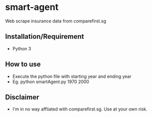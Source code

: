 # smart-agent
Web scrape insurance data from comparefirst.sg

## Installation/Requirement
- Python 3 

## How to use
- Execute the python file with starting year and ending year
- Eg. python smartAgent.py 1970 2000

## Disclaimer
- I'm in no way affliated with comparefirst.sg. Use at your own risk.

